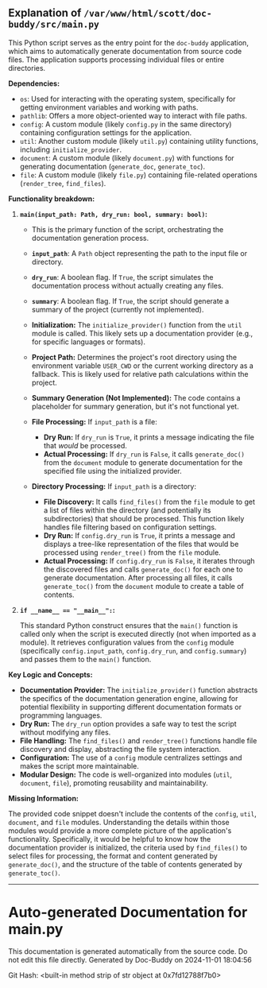 ## Explanation of `/var/www/html/scott/doc-buddy/src/main.py`

This Python script serves as the entry point for the `doc-buddy` application, which aims to automatically generate documentation from source code files.  The application supports processing individual files or entire directories.

**Dependencies:**

* `os`: Used for interacting with the operating system, specifically for getting environment variables and working with paths.
* `pathlib`: Offers a more object-oriented way to interact with file paths.
* `config`: A custom module (likely `config.py` in the same directory) containing configuration settings for the application.
* `util`: Another custom module (likely `util.py`) containing utility functions, including `initialize_provider`.
* `document`: A custom module (likely `document.py`) with functions for generating documentation (`generate_doc`, `generate_toc`).
* `file`: A custom module (likely `file.py`) containing file-related operations (`render_tree`, `find_files`).

**Functionality breakdown:**

1. **`main(input_path: Path, dry_run: bool, summary: bool)`:**

    * This is the primary function of the script, orchestrating the documentation generation process.
    * **`input_path`**: A `Path` object representing the path to the input file or directory.
    * **`dry_run`**: A boolean flag. If `True`, the script simulates the documentation process without actually creating any files.
    * **`summary`**: A boolean flag. If `True`, the script should generate a summary of the project (currently not implemented).

    * **Initialization:** The `initialize_provider()` function from the `util` module is called. This likely sets up a documentation provider (e.g., for specific languages or formats).
    * **Project Path:** Determines the project's root directory using the environment variable `USER_CWD` or the current working directory as a fallback. This is likely used for relative path calculations within the project.
    * **Summary Generation (Not Implemented):** The code contains a placeholder for summary generation, but it's not functional yet.
    * **File Processing:** If `input_path` is a file:
        * **Dry Run:** If `dry_run` is `True`, it prints a message indicating the file that *would* be processed.
        * **Actual Processing:** If `dry_run` is `False`, it calls `generate_doc()` from the `document` module to generate documentation for the specified file using the initialized provider.
    * **Directory Processing:** If `input_path` is a directory:
        * **File Discovery:** It calls `find_files()` from the `file` module to get a list of files within the directory (and potentially its subdirectories) that should be processed. This function likely handles file filtering based on configuration settings.
        * **Dry Run:** If `config.dry_run` is `True`, it prints a message and displays a tree-like representation of the files that would be processed using `render_tree()` from the `file` module.
        * **Actual Processing:** If `config.dry_run` is `False`, it iterates through the discovered files and calls `generate_doc()` for each one to generate documentation. After processing all files, it calls `generate_toc()` from the `document` module to create a table of contents.


2. **`if __name__ == "__main__":`:**

    This standard Python construct ensures that the `main()` function is called only when the script is executed directly (not when imported as a module).  It retrieves configuration values from the `config` module (specifically `config.input_path`, `config.dry_run`, and `config.summary`) and passes them to the `main()` function.


**Key Logic and Concepts:**

* **Documentation Provider:** The `initialize_provider()` function abstracts the specifics of the documentation generation engine, allowing for potential flexibility in supporting different documentation formats or programming languages.
* **Dry Run:** The `dry_run` option provides a safe way to test the script without modifying any files.
* **File Handling:** The `find_files()` and `render_tree()` functions handle file discovery and display, abstracting the file system interaction.
* **Configuration:** The use of a `config` module centralizes settings and makes the script more maintainable.
* **Modular Design:** The code is well-organized into modules (`util`, `document`, `file`), promoting reusability and maintainability.

**Missing Information:**

The provided code snippet doesn't include the contents of the `config`, `util`, `document`, and `file` modules. Understanding the details within those modules would provide a more complete picture of the application's functionality. Specifically, it would be helpful to know how the documentation provider is initialized, the criteria used by `find_files()` to select files for processing, the format and content generated by `generate_doc()`, and the structure of the table of contents generated by `generate_toc()`.


---
# Auto-generated Documentation for main.py
This documentation is generated automatically from the source code. Do not edit this file directly.
Generated by Doc-Buddy on 2024-11-01 18:04:56

Git Hash: <built-in method strip of str object at 0x7fd12788f7b0>
